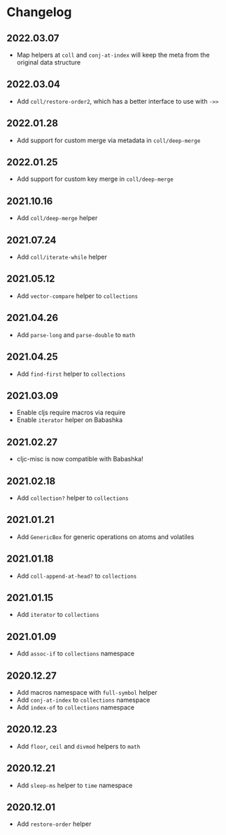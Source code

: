 # Changelog

## 2022.03.07
- Map helpers at `coll` and `conj-at-index` will keep the meta from the original data structure

## 2022.03.04
- Add `coll/restore-order2`, which has a better interface to use with `->>`

## 2022.01.28
- Add support for custom merge via metadata in `coll/deep-merge`

## 2022.01.25
- Add support for custom key merge in `coll/deep-merge`

## 2021.10.16
- Add `coll/deep-merge` helper

## 2021.07.24
- Add `coll/iterate-while` helper

## 2021.05.12
- Add `vector-compare` helper to `collections`

## 2021.04.26
- Add `parse-long` and `parse-double` to `math`

## 2021.04.25
- Add `find-first` helper to `collections`

## 2021.03.09
- Enable cljs require macros via require
- Enable `iterator` helper on Babashka

## 2021.02.27
- cljc-misc is now compatible with Babashka!

## 2021.02.18
- Add `collection?` helper to `collections`

## 2021.01.21
- Add `GenericBox` for generic operations on atoms and volatiles

## 2021.01.18
- Add `coll-append-at-head?` to `collections` 

## 2021.01.15
- Add `iterator` to `collections`

## 2021.01.09
- Add `assoc-if` to `collections` namespace

## 2020.12.27
- Add macros namespace with `full-symbol` helper
- Add `conj-at-index` to `collections` namespace
- Add `index-of` to `collections` namespace

## 2020.12.23
- Add `floor`, `ceil` and `divmod` helpers to `math`

## 2020.12.21
- Add `sleep-ms` helper to `time` namespace

## 2020.12.01
- Add `restore-order` helper
